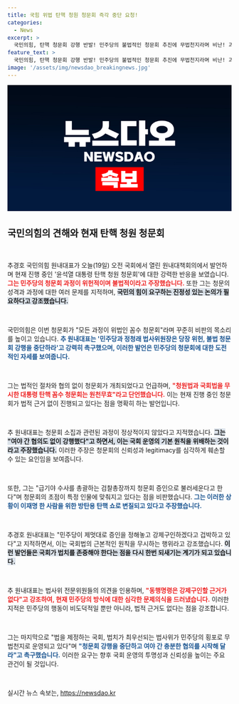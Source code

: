 ```yaml
---
title: 국힘 위법 탄핵 청원 청문회 즉각 중단 요청!
categories:
  - News
excerpt: >
  국민의힘, 탄핵 청문회 강행 반발! 민주당의 불법적인 청문회 추진에 무법천지라며 비난! 과연 진실은 무엇일까? 지금 바로 확인하세요!
feature_text: >
  국민의힘, 탄핵 청문회 강행 반발! 민주당의 불법적인 청문회 추진에 무법천지라며 비난! 과연 진실은 무엇일까? 지금 바로 확인하세요!
image: '/assets/img/newsdao_breakingnews.jpg'
---
```


<p><img src="/assets/img/newsdao_breakingnews.jpg" alt="firstkoreanews 속보" /></p>

<h2 data-ke-size="size26">국민의힘의 견해와 현재 탄핵 청원 청문회</h2>

<p data-ke-size="size16">&nbsp;</p>

<p>추경호 국민의힘 원내대표가 오늘(19일) 오전 국회에서 열린 원내대책회의에서 발언하며 현재 진행 중인 '윤석열 대통령 탄핵 청원 청문회'에 대한 강력한 반응을 보였습니다. <b><span style="color: #ee2323;">그는 민주당의 청문회 과정이 위헌적이며 불법적이라고 주장했습니다.</span></b> 또한 그는 청문의 성격과 과정에 대한 여러 문제를 지적하며, <b><span style="background-color: #21538527;">국민의 힘이 요구하는 진정성 있는 논의가 필요하다고 강조했습니다.</span></b></p>

<p data-ke-size="size16">&nbsp;</p>

<p>국민의힘은 이번 청문회가 "모든 과정이 위법인 꼼수 청문회"라며 꾸준히 비판의 목소리를 높이고 있습니다. <b><span style="color: #1a5490;">추 원내대표는 '민주당과 정청래 법사위원장은 당장 위헌, 불법 청문회 강행을 중단하라'고 강력히 촉구했으며, 이러한 발언은 민주당의 청문회에 대한 도전적인 자세를 보여줍니다.</span></b> </p>

<p data-ke-size="size16">&nbsp;</p>

<p>그는 법적인 절차와 협의 없이 청문회가 개최되었다고 언급하며, <b><span style="color: #ee2323;">"청원법과 국회법을 무시한 대통령 탄핵 꼼수 청문회는 원천무효"라고 단언했습니다.</span></b> 이는 현재 진행 중인 청문회가 법적 근거 없이 진행되고 있다는 점을 명확히 하는 발언입니다. </p>

<p data-ke-size="size16">&nbsp;</p>

<p>추 원내대표는 청문회 소집과 관련된 과정이 정상적이지 않았다고 지적했습니다. <b><span style="background-color: #21538527;">그는 "여야 간 협의도 없이 강행했다"고 하면서, 이는 국회 운영의 기본 원칙을 위배하는 것이라고 주장했습니다.</span></b> 이러한 주장은 청문회의 신뢰성과 legitimacy를 심각하게 훼손할 수 있는 요인임을 보여줍니다.</p>

<p data-ke-size="size16">&nbsp;</p>

<p>또한, 그는 "급기야 수사를 총괄하는 검찰총장까지 청문회 증인으로 불러세운다고 한다"며 청문회의 초점이 특정 인물에 맞춰지고 있다는 점을 비판했습니다. <b><span style="color: #1a5490;">그는 이러한 상황이 이재명 한 사람을 위한 방탄용 탄핵 쇼로 변질되고 있다고 주장했습니다.</span></b></p>

<p data-ke-size="size16">&nbsp;</p>

<p>추경호 원내대표는 "민주당이 제멋대로 증인을 정해놓고 강제구인하겠다고 겁박하고 있다"고 지적하면서, 이는 국회법의 근본적인 원칙을 무시하는 행위라고 강조했습니다. <b><span style="background-color: #21538527;">이런 발언들은 국회가 법치를 존중해야 한다는 점을 다시 한번 되새기는 계기가 되고 있습니다.</span></b></p>

<p data-ke-size="size16">&nbsp;</p>

<p>추 원내대표는 법사위 전문위원들의 의견을 인용하며, <b><span style="color: #ee2323;">"동행명령은 강제구인할 근거가 없다"고 강조하여, 현재 민주당의 방식에 대한 심각한 문제의식을 드러냈습니다.</span></b> 이러한 지적은 민주당의 행동이 비도덕적일 뿐만 아니라, 법적 근거도 없다는 점을 강조합니다.</p>

<p data-ke-size="size16">&nbsp;</p>

<p>그는 마지막으로 "법을 제정하는 국회, 법치가 최우선되는 법사위가 민주당의 횡포로 무법천지로 운영되고 있다"며 <b><span style="color: #1a5490;">"청문회 강행을 중단하고 여야 간 충분한 협의를 시작해 달라"고 촉구했습니다.</span></b> 이러한 요구는 향후 국회 운영의 투명성과 신뢰성을 높이는 주요 관건이 될 것입니다.</p>

<p data-ke-size="size16">&nbsp;</p>
실시간 뉴스 속보는, <a href="https://newsdao.kr" rel="dofollow">https://newsdao.kr</a>


